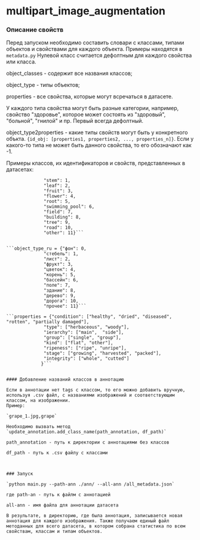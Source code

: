 # multipart_image_augmentation

### Описание свойств
Перед запуском необходимо составить словари с классами, типами объектов и свойствами для каждого объекта.
Примеры находятся в `metadata.py`
Нулевой класс считается дефолтным для каждого свойства или класса.

object_classes - содержит все названия классов;

object_type - типы объектов;

properties - все свойства, которые могут всречаться в датасете. 

У каждого типа свойства могут быть разные категории, например, свойство "здоровье", которое может состоять из "здоровый", "больной", "гнилой" и пр. Первый всегда дефолтный.

object_type2properties - какие типы свойств могут быть у конкретного объкта. `{id_obj: [properties1, properties2, ..., properties_n]}`. Если у какого-то типа не может быть данного свойства, то его обозначают как -1.

Примеры классов, их идентификаторов и свойств, представленных в датасетах:

```object_type = {"background": 0,
              "stem": 1,  
              "leaf": 2, 
              "fruit": 3,
              "flower": 4,
              "root": 5,
              "swimming_pool": 6,
              "field": 7,
              "building": 8,
              "tree": 9,
              "road": 10,
              "other": 11}```


```object_type_ru = {"фон": 0,
              "стебель": 1,  
              "лист": 2, 
              "фрукт": 3,
              "цветок": 4,
              "корень": 5,
              "бассейн": 6,
              "поле": 7,
              "здание": 8,
              "дерево": 9,
              "дорога": 10,
              "прочее": 11}```

```properties = {"condition": ["healthy", "dried", "diseased", "rotten", "partially damaged"],
              "type": ["herbaceous", "woody"],
              "ierarchy": ["main",  "side"],
              "group": ["single", "group"],
              "kind": ["flat", "other"],
              "ripeness": ["ripe", "unripe"],
              "stage": ["growing", "harvested", "packed"],
              "integrity": ["whole", "cutted"] 
             }```
             

#### Добавление названий классов в аннотацию

Если в аннотации нет tags с классом, то его можно добавить вручную, используя .csv файл, с названиями изображений и соответствующим классом, на изображении.
Пример:

`grape_1.jpg,grape`

Необходимо вызвать метод `update_annotation.add_class_name(path_annotation, df_path)`

path_annotation - путь к директории с аннотациями без классов

df_path - путь к .csv файлу с классами



### Запуск

`python main.py --path-ann ./ann/ --all-ann /all_metadata.json`

где path-an - путь к файлм с аннотацией

all-ann - имя файла для аннотации датасета

В результате, в директорию, где была аннотация, записывается новая аннотация для каждого изображения. Также получаем единый файл методанных для всего датасета, в котором собрана статистика по всем свойствам, классам и типам объектов.



